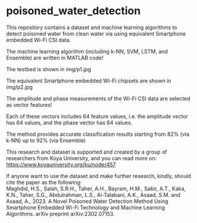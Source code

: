 # poisoned_water_detection
This repository contains a dataset and machine learning algorithms to detect poisoned water from clean water via using equivalent Smartphone embedded Wi-Fi CSI data.

The machine learning algorithm (including k-NN, SVM, LSTM, and Ensemble) are written in MATLAB code!

The testbed is shown in img/p1.jpg

The equivalent Smartphone embedded Wi-Fi chipsets are shown in img/p2.jpg

The amplitude and phase measurements of the Wi-Fi CSI data are selected as vector features!

Each of these vectors includes 64 feature values, i.e. the amplitude vector has 64 values, and the phase vector has 64 values.

The method provides accurate classification results starting from 82% (via k-NN) up to 92% (via Ensemble)

This research and dataset is supported and created by a group of researchers from Koya University, and you can read more on:
https://www.koyauniversity.org/ku/node/457

If anyone want to use the dataset and make further research, kindly, should cite the paper as the following:
<br> 
Maghdid, H.S., Salah, S.R.H., Taher, A.H., Bayram, H.M., Sabir, A.T., Kaka, K.N., Taher, S.G., Abdulrahman, L.S., Al-Talabani, A.K., Asaad, S.M. and Asaad, A., 2023. A Novel Poisoned Water Detection Method Using Smartphone Embedded Wi-Fi Technology and Machine Learning Algorithms. arXiv preprint arXiv:2302.07153.
